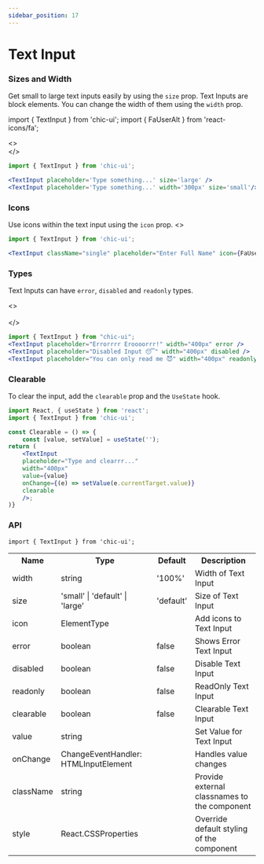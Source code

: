 ```yaml
---
sidebar_position: 17
---
```


# Text Input

### Sizes and Width

Get small to large text inputs easily by using the `size` prop.
Text Inputs are block elements. You can change the width of them using the `width` prop.

import { TextInput } from 'chic-ui';
import { FaUserAlt } from 'react-icons/fa';

<>
<TextInput placeholder='Type something...' size='large' />
<br />
<TextInput placeholder='Type something...' width='300px' size='small'/>
</>

```jsx
import { TextInput } from 'chic-ui';

<TextInput placeholder='Type something...' size='large' />
<TextInput placeholder='Type something...' width='300px' size='small'/>
```

### Icons

Use icons within the text input using the `icon` prop.
<>

<TextInput className='single' placeholder='Enter Full Name' icon={FaUserAlt} />
</>

```jsx
import { TextInput } from 'chic-ui';

<TextInput className="single" placeholder="Enter Full Name" icon={FaUserAlt} />;
```

### Types

Text Inputs can have `error`, `disabled` and `readonly` types.

<>
<TextInput placeholder="Errorrrr Eroooorrr!" width="400px" error />
<br />
<TextInput placeholder="Disabled Input 😴" width="400px" disabled />
<br />
<TextInput placeholder="You can only read me 😈" width="400px" readonly />
</>

```jsx
import { TextInput } from "chic-ui";
<TextInput placeholder="Errorrrr Eroooorrr!" width="400px" error />
<TextInput placeholder="Disabled Input 😴" width="400px" disabled />
<TextInput placeholder="You can only read me 😈" width="400px" readonly />
```

### Clearable

To clear the input, add the `clearable` prop and the `UseState` hook.

```jsx
import React, { useState } from 'react';
import { TextInput } from 'chic-ui';

const Clearable = () => {
    const [value, setValue] = useState('');
return (
    <TextInput
    placeholder="Type and clearrr..."
    width="400px"
    value={value}
    onChange={(e) => setValue(e.currentTarget.value)}
    clearable
    />;
)}
```

### API

```
import { TextInput } from 'chic-ui';
```

<table>
  <tr>
     <th>Name</th>
     <th>Type</th>
     <th>Default</th>
     <th>Description</th>
  </tr>
  <tr>
    <td>width</td>
    <td>string</td>
    <td>'100%'</td>
    <td>Width of Text Input</td>
  </tr>
  <tr>
    <td>size</td>
    <td>'small' | 'default' | 'large'</td>
    <td>'default'</td>
    <td>Size of Text Input</td>
  </tr>
  <tr>
    <td>icon</td>
    <td>ElementType</td>
    <td></td>
    <td>Add icons to Text Input</td>
  </tr>
  <tr>
    <td>error</td>
    <td>boolean</td>
    <td>false</td>
    <td>Shows Error Text Input</td>
  </tr>
  <tr>
    <td>disabled</td>
    <td>boolean</td>
    <td>false</td>
    <td>Disable Text Input</td>
  </tr>
  <tr>
    <td>readonly</td>
    <td>boolean</td>
    <td>false</td>
    <td>ReadOnly Text Input</td>
  </tr>
  <tr>
    <td>clearable</td>
    <td>boolean</td>
    <td>false</td>
    <td>Clearable Text Input</td>
  </tr>
  <tr>
    <td>value</td>
    <td>string</td>
    <td></td>
    <td>Set Value for Text Input</td>
  </tr>
  <tr>
    <td>onChange</td>
    <td>ChangeEventHandler: HTMLInputElement</td>
    <td></td>
    <td>Handles value changes</td>
  </tr>
   <tr>
    <td>className</td>
    <td>string</td>
    <td></td>
    <td>Provide external classnames to the component</td>
  </tr>
  <tr>
    <td>style</td>
    <td>React.CSSProperties</td>
    <td></td>
    <td>Override default styling of the component</td>
  </tr>
</table>
